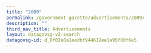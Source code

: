 ```yaml
---
title: "2009"
permalink: /government-gazette/advertisements/2009/
description: ""
third_nav_title: Advertisements
layout: datagovsg-v2-search
datagovsg-id: d_8f02a0a1eedbf944612ee1a95f00f6e5
---
```

